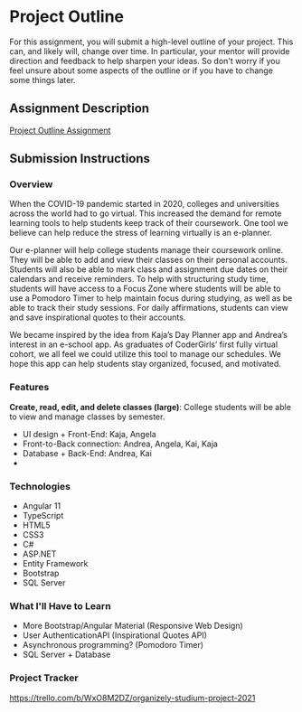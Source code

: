 # Project Outline
For this assignment, you will submit a high-level outline of your project. This can, and likely will, change over time. In particular, your mentor will provide direction and feedback to help sharpen your ideas. So don't worry if you feel unsure about some aspects of the outline or if you have to change some things later.

## Assignment Description
[Project Outline Assignment](https://education.launchcode.org/liftoff/modules/assignments/project-outline)

## Submission Instructions

### Overview
When the COVID-19 pandemic started in 2020, colleges and universities across the world had to go virtual. This increased the demand for remote learning tools to help students keep track of their coursework. One tool we believe can help reduce the stress of learning virtually is an e-planner.


Our e-planner will help college students manage their coursework online. They will be able to add and view their classes on their personal accounts. Students will also be able to mark class and assignment due dates on their calendars and receive reminders. To help with structuring study time, students will have access to a Focus Zone where students will be able to use a Pomodoro Timer to help maintain focus during studying, as well as be able to track their study sessions. For daily affirmations, students can view and save inspirational quotes to their accounts.

We became inspired by the idea from Kaja’s Day Planner app and Andrea’s interest in an e-school app. As graduates of CoderGirls’ first fully virtual cohort, we all feel we could utilize this tool to manage our schedules. We hope this app can help students stay organized, focused, and motivated.

### Features
**Create, read, edit, and delete classes (large)**:  College students will be able to view and manage classes by semester.

- UI design + Front-End: Kaja, Angela
- Front-to-Back connection: Andrea, Angela, Kai, Kaja
- Database + Back-End: Andrea, Kai
- 
### Technologies
- Angular 11
- TypeScript
- HTML5
- CSS3
- C#
- ASP.NET
- Entity Framework
- Bootstrap
- SQL Server

### What I'll Have to Learn
- More Bootstrap/Angular Material (Responsive Web Design)
- User AuthenticationAPI (Inspirational Quotes API)
- Asynchronous programming? (Pomodoro Timer)
- SQL Server + Database

### Project Tracker
https://trello.com/b/WxO8M2DZ/organizely-studium-project-2021

